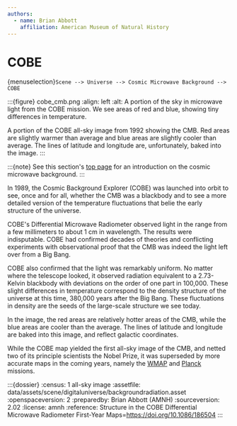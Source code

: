 ```yaml
---
authors:
  - name: Brian Abbott
    affiliation: American Museum of Natural History
---
```



# COBE

{menuselection}`Scene --> Universe --> Cosmic Microwave Background --> COBE`




:::{figure} cobe_cmb.png
:align: left
:alt: A portion of the sky in microwave light from the COBE mission. We see areas of red and blue, showing tiny differences in temperature. 

A portion of the COBE all-sky image from 1992 showing the CMB. Red areas are slightly warmer than average and blue areas are slightly cooler than average. The lines of latitude and longitude are, unfortunately, baked into the image.
:::


:::{note}
See this section's [top page](../index) for an introduction on the cosmic microwave background.
:::


In 1989, the Cosmic Background Explorer (COBE) was launched into orbit to see, once and for all, whether the CMB was a blackbody and to see a more detailed version of the temperature fluctuations that belie the early structure of the universe. 

COBE's Differential Microwave Radiometer observed light in the range from a few millimeters to about 1 cm in wavelength. The results were indisputable. COBE had confirmed decades of theories and conflicting experiments with observational proof that the CMB was indeed the light left over from a Big Bang.

COBE also confirmed that the light was remarkably uniform. No matter where the telescope looked, it observed radiation equivalent to a 2.73-Kelvin blackbody with deviations on the order of one part in 100,000. These slight differences in temperature correspond to the density structure of the universe at this time, 380,000 years after the Big Bang. These fluctuations in density are the seeds of the large-scale structure we see today.

In the image, the red areas are relatively hotter areas of the CMB, while the blue areas are cooler than the average. The lines of latitude and longitude are baked into this image, and reflect galactic coordinates.

While the COBE map yielded the first all-sky image of the CMB, and netted two of its principle scientists the Nobel Prize, it was superseded by more accurate maps in the coming years, namely the [WMAP](../wmap/index) and [Planck](../planck/index) missions.




:::{dossier}
:census: 1 all-sky image
:assetfile: data/assets/scene/digitaluniverse/backgroundradiation.asset
:openspaceversion: 2
:preparedby: Brian Abbott (AMNH)
:sourceversion: 2.02
:license: amnh
:reference: Structure in the COBE Differential Microwave Radiometer First-Year Maps=https://doi.org/10.1086/186504
:::
